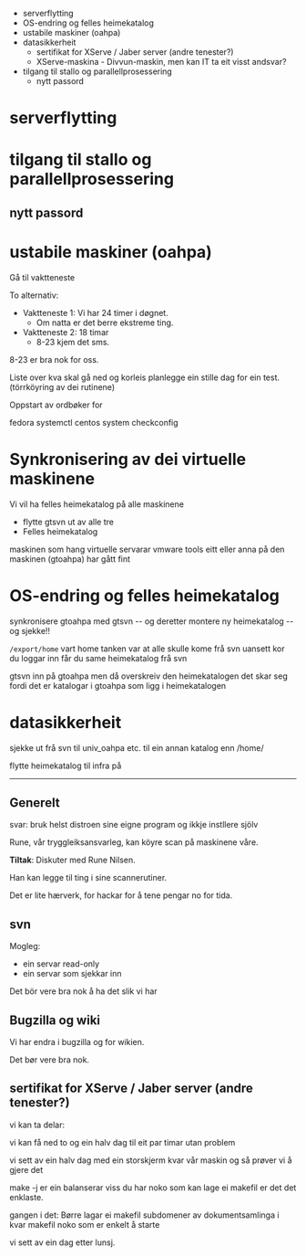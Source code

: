 * serverflytting
* OS-endring og felles heimekatalog
* ustabile maskiner (oahpa)
* datasikkerheit
    - sertifikat for XServe / Jaber server (andre tenester?)
    - XServe-maskina - Divvun-maskin, men kan IT ta eit visst andsvar?
* tilgang til stallo og parallellprosessering
    - nytt passord

#  serverflytting

#  tilgang til stallo og parallellprosessering
##  nytt passord

#  ustabile maskiner (oahpa)

Gå til vaktteneste

To alternativ:

* Vaktteneste 1: Vi har 24 timer i døgnet.
    - Om natta er det berre ekstreme ting.
* Vaktteneste 2: 18 timar
    - 8-23 kjem det sms.

8-23 er bra nok for oss.

Liste over kva skal gå ned og korleis
planlegge ein stille dag for ein test.
(törrköyring av dei rutinene)

Oppstart av ordbøker for

fedora systemctl
centos system
checkconfig

#  Synkronisering av dei virtuelle maskinene

Vi vil ha felles heimekatalog på alle maskinene

* flytte gtsvn ut av alle tre
* Felles heimekatalog

maskinen som hang
virtuelle servarar vmware tools
eitt eller anna på den maskinen (gtoahpa) har gått fint

#  OS-endring og felles heimekatalog

synkronisere gtoahpa med gtsvn --
og deretter montere ny heimekatalog -- og sjekke!!

`/export/home` vart home
tanken var at alle skulle kome frå svn
uansett kor du loggar inn får du same heimekatalog frå svn

gtsvn inn på gtoahpa
men då overskreiv den heimekatalogen
det skar seg fordi det er katalogar i gtoahpa
som ligg i heimekatalogen

#  datasikkerheit

sjekke ut frå svn til univ_oahpa etc. til ein annan katalog enn /home/

flytte heimekatalog til infra på

---

## Generelt
svar: bruk helst distroen sine eigne program og ikkje instllere sjölv

Rune, vår tryggleiksansvarleg, kan köyre scan på maskinene våre.

**Tiltak**: Diskuter med Rune Nilsen.

Han kan legge til ting i sine scannerutiner.

Det er lite hærverk, for hackar for å tene pengar no for tida.

## svn

Mogleg:

* ein servar read-only
* ein servar som sjekkar inn

Det bör vere bra nok å ha det slik vi har

## Bugzilla og wiki

Vi har endra i bugzilla og for wikien.

Det bør vere bra nok.

##  sertifikat for XServe / Jaber server (andre tenester?)

vi kan ta delar:

vi kan få ned to og ein halv dag til eit par timar utan problem

vi sett av ein halv dag
med ein storskjerm
kvar vår maskin og så prøver vi å gjere det

make -j er ein balanserar
viss du har noko som kan lage ei makefil er det det enklaste.

gangen i det:
Børre lagar ei makefil
subdomener av dokumentsamlinga i kvar makefil
noko som er enkelt å starte

vi sett av ein dag etter lunsj.
